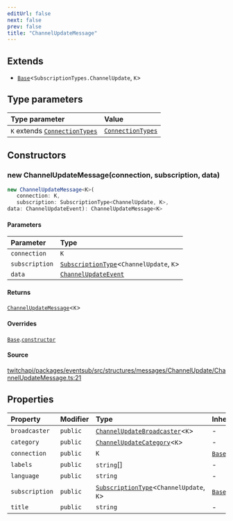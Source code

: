 ```yaml
---
editUrl: false
next: false
prev: false
title: "ChannelUpdateMessage"
---
```


## Extends

- [`Base`](/api/eventsub/classes/base/)\<`SubscriptionTypes.ChannelUpdate`, `K`\>

## Type parameters

| Type parameter | Value |
| :------ | :------ |
| `K` extends [`ConnectionTypes`](/api/eventsub/type-aliases/connectiontypes/) | [`ConnectionTypes`](/api/eventsub/type-aliases/connectiontypes/) |

## Constructors

### new ChannelUpdateMessage(connection, subscription, data)

```ts
new ChannelUpdateMessage<K>(
   connection: K, 
   subscription: SubscriptionType<ChannelUpdate, K>, 
data: ChannelUpdateEvent): ChannelUpdateMessage<K>
```

#### Parameters

| Parameter | Type |
| :------ | :------ |
| `connection` | `K` |
| `subscription` | [`SubscriptionType`](/api/eventsub/type-aliases/subscriptiontype/)\<`ChannelUpdate`, `K`\> |
| `data` | [`ChannelUpdateEvent`](/api/eventsub/interfaces/channelupdateevent/) |

#### Returns

[`ChannelUpdateMessage`](/api/eventsub/classes/channelupdatemessage/)\<`K`\>

#### Overrides

[`Base`](/api/eventsub/classes/base/).[`constructor`](/api/eventsub/classes/base/#constructors)

#### Source

[twitchapi/packages/eventsub/src/structures/messages/ChannelUpdate/ChannelUpdateMessage.ts:21](https://github.com/pablornc/twitchapi//blob/8695acad106a836c1f0fc4c57a113f17adce41f0/packages/eventsub/src/structures/messages/ChannelUpdate/ChannelUpdateMessage.ts#L21)

## Properties

| Property | Modifier | Type | Inherited from |
| :------ | :------ | :------ | :------ |
| `broadcaster` | `public` | [`ChannelUpdateBroadcaster`](/api/eventsub/classes/channelupdatebroadcaster/)\<`K`\> | - |
| `category` | `public` | [`ChannelUpdateCategory`](/api/eventsub/classes/channelupdatecategory/)\<`K`\> | - |
| `connection` | `public` | `K` | [`Base`](/api/eventsub/classes/base/).`connection` |
| `labels` | `public` | `string`[] | - |
| `language` | `public` | `string` | - |
| `subscription` | `public` | [`SubscriptionType`](/api/eventsub/type-aliases/subscriptiontype/)\<`ChannelUpdate`, `K`\> | [`Base`](/api/eventsub/classes/base/).`subscription` |
| `title` | `public` | `string` | - |
